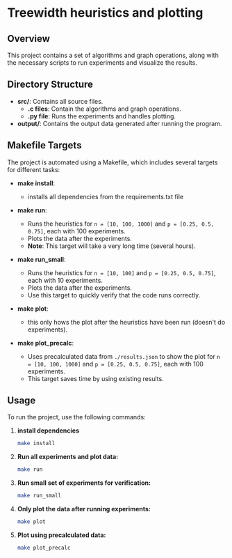 # Treewidth heuristics and plotting

## Overview

This project contains a set of algorithms and graph operations, along with the necessary scripts to run experiments and visualize the results.

## Directory Structure

- **src/**: Contains all source files.
  - **.c files**: Contain the algorithms and graph operations.
  - **.py file**: Runs the experiments and handles plotting.
- **output/**: Contains the output data generated after running the program.

## Makefile Targets

The project is automated using a Makefile, which includes several targets for different tasks:
- **make install**:
  - installs all dependencies from the requirements.txt file

- **make run**: 
  - Runs the heuristics for `n = [10, 100, 1000]` and `p = [0.25, 0.5, 0.75]`, each with 100 experiments.
  - Plots the data after the experiments.
  - **Note**: This target will take a very long time (several hours).

- **make run_small**:
  - Runs the heuristics for `n = [10, 100]` and `p = [0.25, 0.5, 0.75]`, each with 10 experiments.
  - Plots the data after the experiments.
  - Use this target to quickly verify that the code runs correctly.

- **make plot**:
  - this only hows the plot after the heuristics have been run (doesn't do experiments).

- **make plot_precalc**:
  - Uses precalculated data from `./results.json` to show the plot for `n = [10, 100, 1000]` and `p = [0.25, 0.5, 0.75]`, each with 100 experiments.
  - This target saves time by using existing results.

## Usage

To run the project, use the following commands:
1. **install dependencies**
   ```sh
   make install

1. **Run all experiments and plot data:**
   ```sh
   make run
2. **Run small set of experiments for verification:**
   ```sh
   make run_small
3. **Only plot the data after running experiments:**
   ```sh
   make plot
4. **Plot using precalculated data:**
   ```sh
   make plot_precalc

